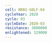 ```yaml
---
cell: NR02-GOLF-04
cycleYear: 2020
cycle: 03
cycleDate: 2020-03
resistance: 3800000
enlightened: 329000
---
```

